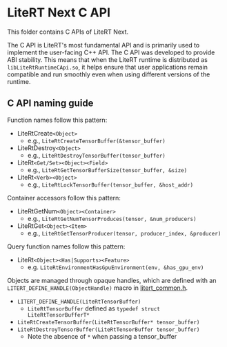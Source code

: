 # LiteRT Next C API

This folder contains C APIs of LiteRT Next.

The C API is LiteRT's most fundamental API and is primarily used to implement
the user-facing C++ API. The C API was developed to provide ABI stability.
This means that when the LiteRT runtime is distributed as
`libLiteRtRuntimeCApi.so`, it helps ensure that user applications remain
compatible and run smoothly even when using different versions of the runtime.

## C API naming guide

Function names follow this pattern:

- LiteRtCreate`<Object>`
  - e.g., `LiteRtCreateTensorBuffer(&tensor_buffer)`
- LiteRtDestroy`<Object>`
  - e.g., `LiteRtDestroyTensorBuffer(tensor_buffer)`
- LiteRt`<Get/Set><Object><Field>`
  - e.g., `LiteRtGetTensorBufferSize(tensor_buffer, &size)`
- LiteRt`<Verb><Object>`
  - e.g., `LiteRtLockTensorBuffer(tensor_buffer, &host_addr)`

Container accessors follow this pattern:

- LiteRtGetNum`<Object><Container>`
  - e.g., `LiteRtGetNumTensorProduces(tensor, &num_producers)`
- LiteRtGet`<Object><Item>`
  - e.g., `LiteRtGetTensorProducer(tensor, producer_index, &producer)`

Query function names follow this pattern:

- LiteRt`<Object><Has|Supports><Feature>`
  - e.g. `LiteRtEnvironmentHasGpuEnvironment(env, &has_gpu_env)`

Objects are managed through opaque handles, which are defined with an
`LITERT_DEFINE_HANDLE(ObjectHandle)` macro in [litert_common.h](litert_common.h).

- `LITERT_DEFINE_HANDLE(LiteRtTensorBuffer)`
  - `LiteRtTensorBuffer` defined as `typedef struct LiteRtTensorBufferT*`
- `LiteRtCreateTensorBuffer(LiteRtTensorBuffer* tensor_buffer)`
- `LiteRtDestroyTensorBuffer(LiteRtTensorBuffer tensor_buffer)`
  - Note the absence of `*` when passing a tensor_buffer

